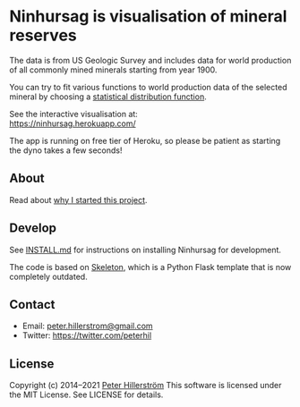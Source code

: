 # Ninhursag is visualisation of mineral reserves

The data is from US Geologic Survey and includes data for world
production of all commonly mined minerals starting from year 1900.

You can try to fit various functions to world production data of the
selected mineral by choosing a
[statistical distribution function][scipy-functions].

See the interactive visualisation at:  
https://ninhursag.herokuapp.com/


The app is running on free tier of Heroku, so please be patient as
starting the dyno takes a few seconds!

## About

Read about [why I started this project](./app/pages/flat/about.md).

## Develop

See [INSTALL.md](./docs/INSTALL.md) for instructions on installing
Ninhursag for development.

The code is based on [Skeleton][skeleton], which is a Python Flask
template that is now completely outdated.

## Contact

- Email: peter.hillerstrom@gmail.com
- Twitter: https://twitter.com/peterhil

## License

Copyright (c) 2014–2021 [Peter Hillerström](https://github.com/peterhil)
This software is licensed under the MIT License. See LICENSE for details.

[scipy-functions]: <https://docs.scipy.org/doc/scipy/reference/stats.html#continuous-distributions>
[skeleton]: <https://github.com/peterhil/skeleton>
